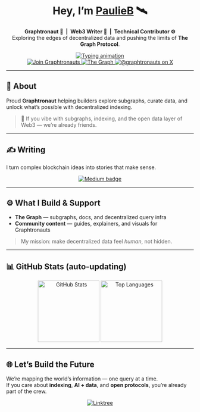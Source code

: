 <!-- 🌌 Graphtronauts Assemble -->
<div align="center">

# Hey, I’m <a href="https://linktr.ee/PaulieB.eth" target="_blank">PaulieB</a> 🛰️

**Graphtronaut 🚀 | Web3 Writer 🧠 | Technical Contributor ⚙️**  
Exploring the edges of decentralized data and pushing the limits of **The Graph Protocol**.

<a href="https://readme-typing-svg.demolab.com?font=Fira+Code&weight=500&size=20&pause=1200&color=00F0FF&center=true&vCenter=true&width=580&lines=Graphtronauts+Assemble!;Indexing+the+Future;Decentralized+Data+Never+Sleeps">
  <img alt="Typing animation" src="https://readme-typing-svg.demolab.com?font=Fira+Code&weight=500&size=20&pause=1200&color=00F0FF&center=true&vCenter=true&width=580&lines=Graphtronauts+Assemble!;Indexing+the+Future;Decentralized+Data+Never+Sleeps">
</a>

<br/>

<a href="https://linktr.ee/graphtronauts">
  <img alt="Join Graphtronauts" src="https://img.shields.io/badge/Join-Graphtronauts-6C3BFF?style=for-the-badge&logo=thegraph&logoColor=white">
</a>
<a href="https://thegraph.com/">
  <img alt="The Graph" src="https://img.shields.io/badge/The%20Graph-Protocol-111111?style=for-the-badge&logo=thegraph&logoColor=white">
</a>
<a href="[https://twitter.com/graphtronauts](https://x.com/graphtronauts_c)">
  <img alt="@graphtronauts on X" src="https://img.shields.io/badge/follow-@graphtronauts-00F0FF?style=for-the-badge&logo=x&logoColor=white">
</a>

</div>

---

## 🧭 About
Proud **Graphtronaut** helping builders explore subgraphs, curate data, and unlock what’s possible with decentralized indexing.

> 📡 If you vibe with subgraphs, indexing, and the open data layer of Web3 — we’re already friends.

---

## ✍️ Writing
I turn complex blockchain ideas into stories that make sense.


<div align="center">
  <a href="https://medium.com/@paulieb.eth">
    <img alt="Medium badge" src="https://img.shields.io/badge/Read%20My-Medium%20Blog-black?style=for-the-badge&logo=medium">
  </a>
</div>

---

## ⚙️ What I Build & Support
- **The Graph** — subgraphs, docs, and decentralized query infra
- **Community content** — guides, explainers, and visuals for Graphtronauts

> My mission: make decentralized data feel *human*, not hidden.

---

## 📊 GitHub Stats (auto-updating)

<div align="center">

<!-- Replace username if needed -->
<img alt="GitHub Stats" height="165" src="https://github-readme-stats.vercel.app/api?username=PaulieB14&show_icons=true&theme=transparent&title_color=00F0FF&text_color=9f9f9f&icon_color=00F0FF&hide_border=true">
<img alt="Top Languages" height="165" src="https://github-readme-stats.vercel.app/api/top-langs/?username=PaulieB14&layout=compact&theme=transparent&title_color=00F0FF&text_color=9f9f9f&hide_border=true">

</div>

---

## 🌐 Let’s Build the Future
We’re mapping the world’s information — one query at a time.  
If you care about **indexing**, **AI + data**, and **open protocols**, you’re already part of the crew.

<div align="center">
  <a href="https://linktr.ee/PaulieB.eth">
    <img alt="Linktree" src="https://img.shields.io/badge/Follow%20Me-Linktree-00F0FF?style=for-the-badge&logo=linktree&logoColor=white">
  </a>
</div>
